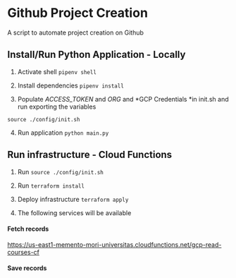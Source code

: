 # Github Project Creation

A script to automate project creation on Github

## Install/Run Python Application - Locally

1. Activate shell `pipenv shell`

2. Install dependencies `pipenv install`

3. Populate *ACCESS_TOKEN* and *ORG* and *GCP Credentials *in init.sh and run exporting the variables

  `source ./config/init.sh`

4. Run application `python main.py`

## Run infrastructure - Cloud Functions

1. Run `source ./config/init.sh`

2. Run `terraform install`

3. Deploy infrastructure `terraform apply`

4. The following services will be available

#### Fetch records

https://us-east1-memento-mori-universitas.cloudfunctions.net/gcp-read-courses-cf

#### Save records
